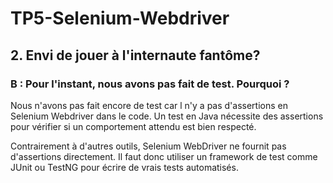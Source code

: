 # TP5-Selenium-Webdriver

## 2. Envi de jouer à l'internaute fantôme?
### B : Pour l'instant, nous avons pas fait de test. Pourquoi ? 

Nous n'avons pas fait encore de test car l n'y a pas d'assertions en Selenium Webdriver dans le code. Un test en Java nécessite des assertions pour vérifier si un comportement attendu est bien respecté.

Contrairement à d'autres outils, Selenium WebDriver ne fournit pas d'assertions directement. Il faut donc utiliser un framework de test comme JUnit ou TestNG pour écrire de vrais tests automatisés.